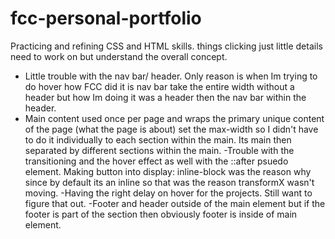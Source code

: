 # fcc-personal-portfolio
Practicing and refining CSS and HTML skills. things clicking just little details need to work on but understand the overall concept.

- Little trouble with the nav bar/ header. Only reason is when Im trying to do hover how FCC did it is nav bar take the entire width without a header but how Im doing it was a header then the nav bar within the header.
- Main content used once per page and wraps the primary unique content of the page (what the page is about) set the max-width so I didn't have to do it individually to each section within the main. Its main then separated by different sections within the main. 
-Trouble with the transitioning and the hover effect as well with the ::after psuedo element. Making button into display: inline-block was the reason why since by default its an inline so that was the reason transformX wasn't moving.
-Having the right delay on hover for the projects. Still want to figure that out.
-Footer and header outside of the main element but if the footer is part of the section then obviously footer is inside of main element. 
